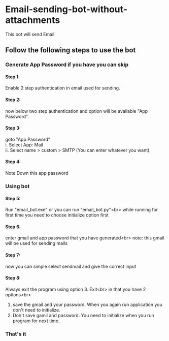 # Email-sending-bot-without-attachments
This bot will send Email

## Follow the following steps to use the bot
### Generate App Password if you have you can skip
#### Step 1:
Enable 2 step authentication in email used for sending.<br/>
#### Step 2:
now below two step authentication and option will be available "App Password".<br/>
#### Step 3:
goto "App Password"<br/>
      i. Select App: Mail<br/>
      ii. Select name > custom > SMTP (You can enter whatever you want).<br/>
#### Step 4:
Note Down this app password
### Using bot
#### Step 5:
Run "email_bot.exe" or you can run "email_bot.py"<br\>
while running for first time you need to choose initialize option first
#### Step 6: 
enter gmail and app password that you have generated<br\>
note: this gmail will be used for sending mails
#### Step 7:
now you can simple select sendmail and give the correct input
#### Step 8:
Always exit the program using option 3. Exit<br\>
in that you have 2 options<br\>
1. save the gmail and your password. When you again run application you don't need to initialize.
2. Don't save gamil and password. You need to initialize when you run program for next time.
### That's it 
